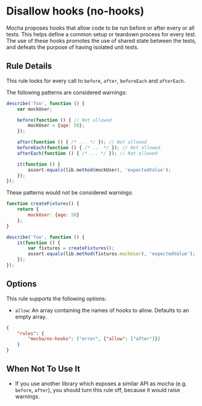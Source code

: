 # Disallow hooks (no-hooks)

Mocha proposes hooks that allow code to be run before or after every or all tests. This helps define a common setup or teardown process for every test. The use of these hooks promotes the use of shared state between the tests, and defeats the purpose of having isolated unit tests.

## Rule Details

This rule looks for every call to `before`, `after`, `beforeEach` and `afterEach`.

The following patterns are considered warnings:

```js
describe('foo', function () {
    var mockUser;

    before(function () { // Not allowed
        mockUser = {age: 50};
    });

    after(function () { /* ... */ }); // Not allowed
    beforeEach(function () { /* ... */ }); // Not allowed
    afterEach(function () { /* ... */ }); // Not allowed

    it(function () {
        assert.equals(lib.method(mockUser), 'expectedValue');
    });
});
```

These patterns would not be considered warnings:

```js
function createFixtures() {
    return {
        mockUser: {age: 50}
    };
}

describe('foo', function () {
    it(function () {
        var fixtures = createFixtures();
        assert.equals(lib.method(fixtures.mockUser), 'expectedValue');
    });
});
```

## Options

This rule supports the following options:

* `allow`: An array containing the names of hooks to allow. Defaults to an empty array.

```json
{
    "rules": {
        "mocha/no-hooks": ["error", {"allow": ["after"]}]
    }
}
```


## When Not To Use It

* If you use another library which exposes a similar API as mocha (e.g. `before`, `after`), you should turn this rule off, because it would raise warnings.
